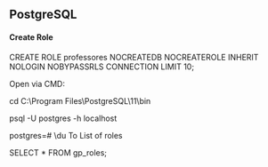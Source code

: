 ## PostgreSQL

#### Create Role

CREATE ROLE professores NOCREATEDB NOCREATEROLE INHERIT NOLOGIN NOBYPASSRLS CONNECTION LIMIT 10;



Open via CMD:

cd C:\Program Files\PostgreSQL\11\bin

psql -U postgres -h localhost



postgres=# \du
To List of roles

SELECT * FROM gp_roles;



